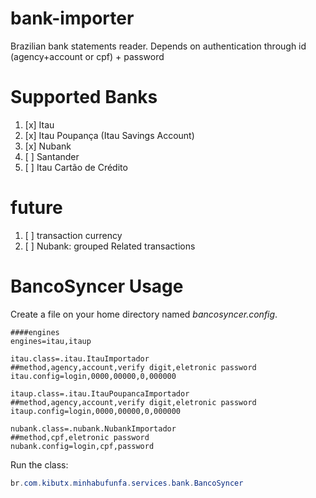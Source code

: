 # bank-importer
Brazilian bank statements reader.
Depends on authentication through id (agency+account or cpf) + password

# Supported Banks
 1. [x] Itau
 2. [x] Itau Poupança (Itau Savings Account)
 3. [x] Nubank
 4. [ ] Santander
 5. [ ] Itau Cartão de Crédito
 
# future
 1. [ ] transaction currency
 2. [ ] Nubank: grouped Related transactions

BancoSyncer Usage
====
Create a file on your home directory named *bancosyncer.config*.
```
####engines
engines=itau,itaup

itau.class=.itau.ItauImportador
##method,agency,account,verify digit,eletronic password
itau.config=login,0000,00000,0,000000

itaup.class=.itau.ItauPoupancaImportador
##method,agency,account,verify digit,eletronic password
itaup.config=login,0000,00000,0,000000

nubank.class=.nubank.NubankImportador
##method,cpf,eletronic password
nubank.config=login,cpf,password
```
Run the class: 
```java
br.com.kibutx.minhabufunfa.services.bank.BancoSyncer
```
